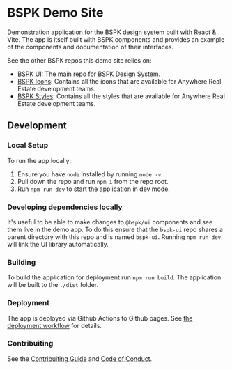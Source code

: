 # BSPK Demo Site

Demonstration application for the BSPK design system built with React & Vite. The app is itself built with BSPK components and provides an example of the components and documentation of their interfaces.

See the other BSPK repos this demo site relies on:

 - [BSPK UI](https://github.com/Anywhererealestate/bspk-ui): The main repo for BSPK Design System.
 - [BSPK Icons](https://github.com/Anywhererealestate/bspk-icons): Contains all the icons that are available for Anywhere Real Estate development teams.
 - [BSPK Styles](https://github.com/Anywhererealestate/bspk-styles):  Contains all the styles that are available for Anywhere Real Estate development teams.

## Development

### Local Setup

To run the app locally:
1. Ensure you have `node` installed by running `node -v`.
2. Pull down the repo and run `npm i` from the repo root.
3. Run `npm run dev` to start the application in dev mode.

### Developing dependencies locally
It's useful to be able to make changes to `@bspk/ui` components and see them live in the demo app. To do this ensure that the `bspk-ui` repo shares a parent directory with this repo and is named `bspk-ui`. Running `npm run dev` will link the UI library automatically.

### Building

To build the application for deployment run `npm run build`. The application will be built to the `./dist` folder.

### Deployment

The app is deployed via Github Actions to Github pages. See [the deployment workflow](.github/workflows/deploy.yml) for details.

### Contribuiting
See the [Contribuiting Guide](src/docs/CONTRIBUTING.md) and [Code of Conduct](src/docs/CODE_OF_CONDUCT.md).

<!--- Copyright 2025 Anywhere Real Estate - CC BY 4.0 -->